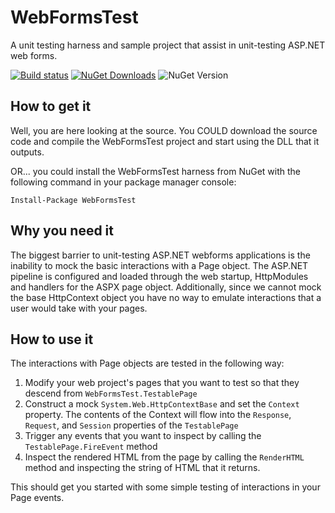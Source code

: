 # WebFormsTest
A unit testing harness and sample project that assist in unit-testing ASP.NET web forms.

[![Build status](https://ci.appveyor.com/api/projects/status/snidwpdkgswcib21/branch/master?svg=true)](https://ci.appveyor.com/project/csharpfritz/webformstest)
[![NuGet Downloads](https://img.shields.io/nuget/dt/WebFormsTest.svg)](https://www.nuget.org/packages/WebFormsTest)
![NuGet Version](https://img.shields.io/nuget/v/WebFormsTest.svg)

## How to get it

Well, you are here looking at the source.  You COULD download the source code and compile the WebFormsTest project and start using the DLL that it outputs.

OR...  you could install the WebFormsTest harness from NuGet with the following command in your package manager console:

	Install-Package WebFormsTest
	
## Why you need it

The biggest barrier to unit-testing ASP.NET webforms applications is the inability to mock the basic interactions with a Page object.  The ASP.NET pipeline is configured and loaded through the web startup, HttpModules and handlers for the ASPX page object.  Additionally, since we cannot mock the base HttpContext object you have no way to emulate interactions that a user would take with your pages.

## How to use it

The interactions with Page objects are tested in the following way:

1.	Modify your web project's pages that you want to test so that they descend from `WebFormsTest.TestablePage`
1.	Construct a mock `System.Web.HttpContextBase` and set the `Context` property.  The contents of the Context will flow into the `Response`, `Request`, and `Session` properties of the `TestablePage`
1.	Trigger any events that you want to inspect by calling the `TestablePage.FireEvent` method
1.	Inspect the rendered HTML from the page by calling the `RenderHTML` method and inspecting the string of HTML that it returns.

This should get you started with some simple testing of interactions in your Page events.
	 
